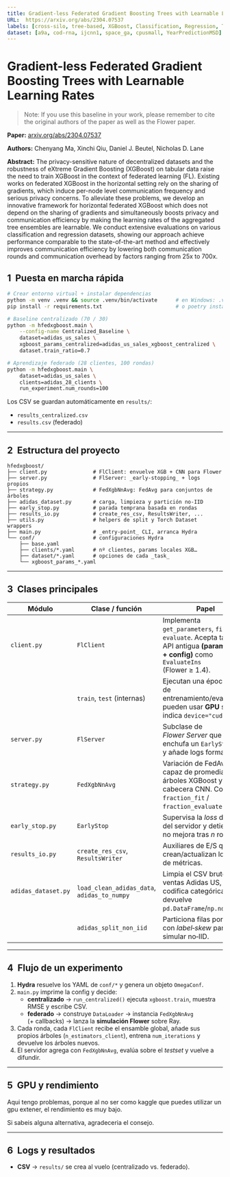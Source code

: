 ```yaml
---
title: Gradient-less Federated Gradient Boosting Trees with Learnable Learning Rates
URL:  https://arxiv.org/abs/2304.07537
labels: [cross-silo, tree-based, XGBoost, Classification, Regression, Tabular] 
dataset: [a9a, cod-rna, ijcnn1, space_ga, cpusmall, YearPredictionMSD] 
---
```


# Gradient-less Federated Gradient Boosting Trees with Learnable Learning Rates

> Note: If you use this baseline in your work, please remember to cite the original authors of the paper as well as the Flower paper.

**Paper:** [arxiv.org/abs/2304.07537](https://arxiv.org/abs/2304.07537)

**Authors:** Chenyang Ma, Xinchi Qiu, Daniel J. Beutel, Nicholas D. Lane

**Abstract:** The privacy-sensitive nature of decentralized datasets and the robustness of eXtreme Gradient Boosting (XGBoost) on tabular data raise the need to train XGBoost in the context of federated learning (FL). Existing works on federated XGBoost in the horizontal setting rely on the sharing of gradients, which induce per-node level communication frequency and serious privacy concerns. To alleviate these problems, we develop an innovative framework for horizontal federated XGBoost which does not depend on the sharing of gradients and simultaneously boosts privacy and communication efficiency by making the learning rates of the aggregated tree ensembles are learnable. We conduct extensive evaluations on various classification and regression datasets, showing our approach achieve performance comparable to the state-of-the-art method and effectively improves communication efficiency by lowering both communication rounds and communication overhead by factors ranging from 25x to 700x.


## 1  Puesta en marcha rápida

```bash
# Crear entorno virtual + instalar dependencias
python -m venv .venv && source .venv/bin/activate      # en Windows: .venv\Scripts\activate
pip install -r requirements.txt                        # o poetry install

# Baseline centralizado (70 / 30)
python -m hfedxgboost.main \
    --config-name Centralized_Baseline \
    dataset=adidas_us_sales \
    xgboost_params_centralized=adidas_us_sales_xgboost_centralized \
    dataset.train_ratio=0.7

# Aprendizaje federado (28 clientes, 100 rondas)
python -m hfedxgboost.main \
    dataset=adidas_us_sales \
    clients=adidas_28_clients \
    run_experiment.num_rounds=100
```

Los CSV se guardan automáticamente en `results/`:

- `results_centralized.csv`
- `results.csv` (federado)

---

## 2  Estructura del proyecto

```
hfedxgboost/
├── client.py               # FlClient: envuelve XGB + CNN para Flower
├── server.py               # FlServer: _early‑stopping_ + logs propios
├── strategy.py             # FedXgbNnAvg: FedAvg para conjuntos de árboles
├── adidas_dataset.py       # carga, limpieza y partición no‑IID
├── early_stop.py           # parada temprana basada en rondas
├── results_io.py           # create_res_csv, ResultsWriter, ...
├── utils.py                # helpers de split y Torch Dataset wrappers
├── main.py                 # _entry‑point_ CLI, arranca Hydra
└── conf/                   # configuraciones Hydra
    ├── base.yaml
    ├── clients/*.yaml      # nº clientes, params locales XGB…
    ├── dataset/*.yaml      # opciones de cada _task_
    └── xgboost_params_*.yaml
```



---

## 3  Clases principales

| Módulo              | Clase / función                             | Papel                                                                                                                                                                                |
| ------------------- | ------------------------------------------- | ------------------------------------------------------------------------------------------------------------------------------------------------------------------------------------ |
| `client.py`         | `FlClient`                                  | Implementa `get_parameters`, `fit`, `evaluate`. Acepta tanto la API antigua **(parameters + config)** como `EvaluateIns` (Flower ≥ 1.4). |
|                     | `train`, `test` (internas)                  | Ejecutan una época local de entrenamiento/evaluación; pueden usar **GPU** si se indica `device="cuda"`.                                                                              |
| `server.py`         | `FlServer`                                  | Subclase de *Flower Server* que enchufa un `EarlyStopper` y añade logs formateados.                                                                                                  |
| `strategy.py`       | `FedXgbNnAvg`                               | Variación de FedAvg capaz de promediar árboles XGBoost y la cabecera CNN. Controla `fraction_fit` / `fraction_evaluate`.                                                             |
| `early_stop.py`     | `EarlyStop`                                 | Supervisa la *loss* de test del servidor y detiene si no mejora tras *n* rondas.                                                                                                     |
| `results_io.py`     | `create_res_csv`, `ResultsWriter`           | Auxiliares de E/S que crean/actualizan los CSV de métricas.                                                                                                                          |
| `adidas_dataset.py` | `load_clean_adidas_data`, `adidas_to_numpy` | Limpia el CSV bruto de ventas Adidas US, codifica categóricas y devuelve `pd.DataFrame`/`np.ndarray`.                                                                                |
|                     | `adidas_split_non_iid`                      | Particiona filas por cliente con *label‑skew* para simular no‑IID.                                                                                                                   |

---

## 4  Flujo de un experimento

1. **Hydra** resuelve los YAML de `conf/*` y genera un objeto `OmegaConf`.
2. `main.py` imprime la config y decide:
   - **centralizado** → `run_centralized()` ejecuta `xgboost.train`, muestra RMSE y escribe CSV.
   - **federado** → construye `DataLoader` → instancia `FedXgbNnAvg` (+ callbacks) → lanza la **simulación Flower** sobre Ray.
3. Cada ronda, cada `FlClient` recibe el ensamble global, añade sus propios árboles (`n_estimators_client`), entrena `num_iterations` y devuelve los árboles nuevos.
4. El servidor agrega con `FedXgbNnAvg`, evalúa sobre el *testset* y vuelve a difundir.

---

## 5  GPU y rendimiento

Aqui tengo problemas, porque al no ser como kaggle que puedes utilizar un gpu extener, el rendimiento es muy bajo.

Si sabeis alguna alternativa, agradeceria el consejo.

---

## 6  Logs y resultados

- **CSV** → `results/` se crea al vuelo (centralizado vs. federado).


